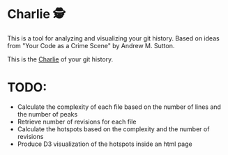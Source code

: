 # Charlie 🕵 ️ 

This is a tool for analyzing and visualizing your git history. Based on ideas from "Your Code as a Crime Scene" by Andrew M. Sutton.

This is the [Charlie](https://en.wikipedia.org/wiki/Charlie_Eppes) of your git history.

# TODO:
- Calculate the complexity of each file based on the number of lines and the number of peaks
- Retrieve number of revisions for each file
- Calculate the hotspots based on the complexity and the number of revisions
- Produce D3 visualization of the hotspots inside an html page